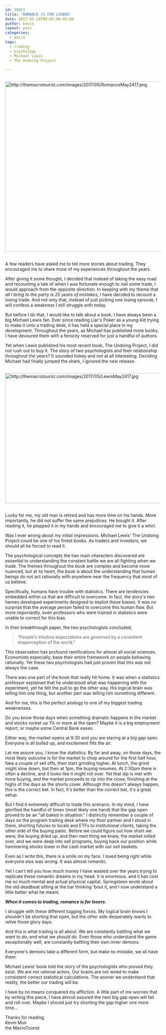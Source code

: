 ```yaml
---
id: 26011
title: 'ROMANCE IS FOR LOSERS'
date: 2017-05-24T09:05:00-05:00
author: kevin
layout: post
categories:
  - macro
tags:
  - trading
  - psychology
  - Michael Lewis
  - The Undoing Project
   
---
```

<a href="http://themacrotourist.com/images/2017/05/RomanceMay2417.png"><img src="http://themacrotourist.com/images/2017/05/RomanceMay2417.png" alt="http://themacrotourist.com/images/2017/05/RomanceMay2417.png" width="750" height="550" style="margin:30px auto;display:block;"></a>

A few readers have asked me to tell more stories about trading.  They encouraged me to share more of my experiences throughout the years.  

After giving it some thought, I decided that instead of taking the easy road and recounting a tale of when I was fortunate enough to nail some trade, I would approach from the opposite direction.  In keeping with my theme that *all I bring to the party is 25 years of mistakes*, I have decided to recount a losing trade.  And not only that, instead of just picking one losing episode, I will confess a weakness I still struggle with today.

But before I do that, I would like to talk about a book.  I have always been a big Michael Lewis fan.  Ever since reading Liar's Poker as a young kid trying to make it onto a trading desk, it has held a special place in my development.  Throughout the years, as Michael has published more books, I have devoured them with a ferocity reserved for just a handful of authors.

Yet when Lewis published his most recent book, The Undoing Project, I did not rush out to buy it.  The story of two psychologists and their relationship throughout the years?  It sounded hokey and not at all interesting.  Deciding Michael had finally jumped the shark, I ignored the new release.

<a href="http://themacrotourist.com/images/2017/05/LewisMay2417.jpg"><img src="http://themacrotourist.com/images/2017/05/LewisMay2417.jpg" alt="http://themacrotourist.com/images/2017/05/LewisMay2417.jpg" width="750" height="420" style="margin:30px auto;display:block;"></a>

Lucky for me, my old man is retired and has more time on his hands.  More importantly, he did not suffer the same prejudices.  He bought it.  After reading it, he plopped it in my hands and encouraged me to give it a whirl.

Was I ever wrong about my initial impressions.  Michael Lewis' The Undoing Project could be one of his finest books.  As traders and investors, we should all be forced to read it.

The psychological concepts the two main characters discovered are essential to understanding the constant battle we are all fighting when we trade.  The themes throughout the book are complex and become more nuanced, but at its heart, the book is about the understanding that human beings do not act rationally with anywhere near the frequency that most of us believe.

Specifically, humans have trouble with statistics.  There are tendencies embedded within us that are difficult to overcome.  In fact, the story's two heroes developed experiments designed to exploit these biases.  It was no surprise that the average person failed to overcome this human flaw.  But more importantly, even professors who were trained in statistics were unable to correct for this bias.  

In their breakthrough paper, the two psychologists concluded;

>"People's intuitive expectations are governed by a consistent misperception of the world."

This observation has profound ramifications for almost all social sciences.  Economists especially, base their entire framework on people behaving rationally.  Yet these two psychologists had just proven that this was not always the case.

There was one part of the book that really hit home.  It was when a statistics professor explained that he understood what was happening with the experiment, yet he felt the pull to go the other way.  His logical brain was telling him one thing, but another part was telling him something different.

And for me, this is the perfect analogy to one of my biggest trading weaknesses.

Do you know those days when something dramatic happens in the market and stocks rocket up 1% or more at the open?  Maybe it is a big employment report, or maybe some Central Bank eases. 

Either way, the market opens at 9:30 and you are staring at a big gap open.  Everyone is all bulled up, and excitement fills the air.  

Let me assure you, I know the statistics.  By far and away, on those days, the most likely outcome is for the market to chop around for the first half hour, fake a couple of sell offs, then start grinding higher.  At lunch, the grind might slow down, but then at 1pm, the buying resumes.  At 2:30pm there is often a decline, and it looks like it might roll over.  Yet that dip is met with more buying, and the market proceeds to rip into the close, finishing at the highs of the days as the shorts cover.  Although this doesn't always happen, this is the correct bet.  In fact, it's better than the correct bet, it's a great setup.

But I find it extremely difficult to trade this scenario.  In my mind, I have glorified the handful of times (most likely one hand) that the gap open proved to be an "all baked in situation."  I distinctly remember a couple of days on the program trading desk where my floor partner and I stood in there, shorting futures to locals and ETFs to institutional clients, taking the other side of the buying panic.  Before we could figure out how short we were, the buying dried up, and then next thing we knew, the market rolled over, and we were deep into sell programs, buying back our position while hammering stocks lower in the cash market with our sell baskets.

Even as I write this, there is a smile on my face.  I loved being right while everyone else was wrong.  It was almost romantic.  

Yet I can't tell you how much money I have wasted over the years trying to replicate these romantic dreams in my head.  It is enormous, and it has cost me so much mental and actual physical capital.  Springsteen wrote about the old deadbeat sitting at the bar thinking 'bout it, and I now understand a little better what he meant. 

***When it comes to trading, romance is for losers.***  

I struggle with these different tugging forces.  My logical brain knows I shouldn't be shorting that open, but the other side desperately wants to relive those glory days.

And this is what trading is all about.  We are constantly battling what we *want to do*, and what we *should do*.  Even those who understand the game exceptionally well, are constantly battling their own inner demons.  

Everyone's demons take a different form, but make no mistake, we all have them.  

Michael Lewis' book told the story of the psychologists who proved they exist.  We are not rational actors.  Our brains are not wired to make consistent correct statistical calculations.  The sooner we understand that reality, the better our trading will be.

I have by no means conquered my affliction.  A little part of me worries that by writing this piece, I have almost assured the next big gap open will fail and roll over.  Maybe I should just try shorting the gap higher one more time...

Thanks for reading,  
Kevin Muir  
the MacroTourist  







